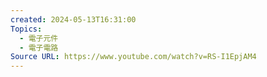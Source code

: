 ```yaml
---
created: 2024-05-13T16:31:00
Topics:
  - 電子元件
  - 電子電路
Source URL: https://www.youtube.com/watch?v=RS-I1EpjAM4
---
```

